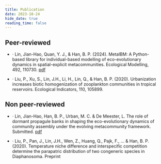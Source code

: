 ```yaml
---
title: Publication
date: 2023-10-24
hide_date: true
reading_time: false
---
```



## Peer-reviewed

- · Lin, Jian-Hao, Quan, Y. J., & Han, B. P. (2024). MetaIBM: A Python-based library for 
individual-based modelling of eco-evolutionary dynamics in spatial-explicit metacommunities. 
Ecological Modelling, 492, 110730. [pdf](https://drive.google.com/file/d/19n52qjGCbdRPtQRDiW_8o5gY1FRGm0mO/view)

- · Liu, P., Xu, S., Lin, J.H., Li, H., Lin, Q., & Han, B. P. (2020). Urbanization increases biotic 
homogenization of zooplankton communities in tropical reservoirs. Ecological Indicators, 110, 105899. 

## Non peer-reviewed

- · Lin, Jian-Hao, Han, B. P., Urban, M. C. & De Meester, L. The role of dormant propagule 
banks in shaping the eco-evolutionary dynamics of community assembly under the evolving 
metacommunity framework. Submitted. [pdf](https://drive.google.com/file/d/1S1sA3p3g6yv7jXIzUvmogdn7DGDI2-Hk/view)

- · Liu, P., Pan, J., Lin, J.H., Wen, Z., Huang, Q., Pajk, F., ... & Han, B. P. (2020). Temperature 
niche difference and interspecific competition determine the parapatric distribution of two 
congeneric species in Diaphanosoma. Preprint 

